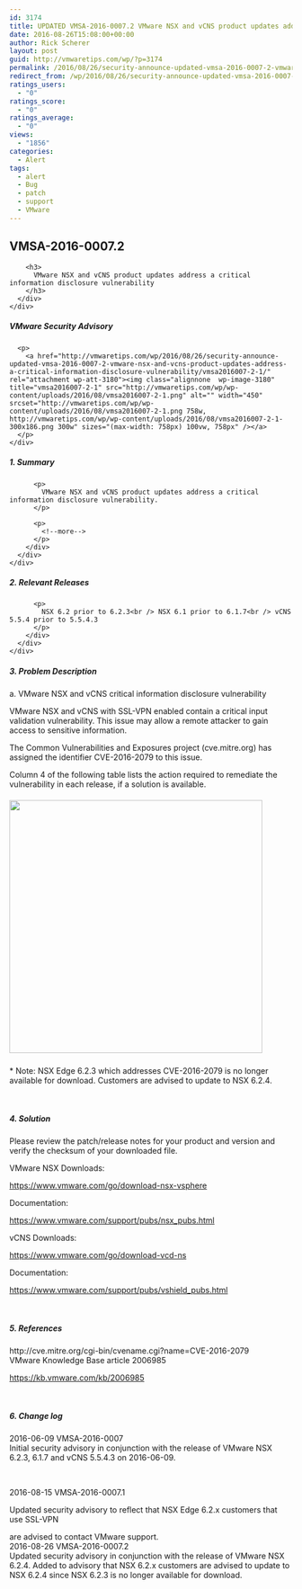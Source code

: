 ```yaml
---
id: 3174
title: UPDATED VMSA-2016-0007.2 VMware NSX and vCNS product updates address a critical information disclosure vulnerability
date: 2016-08-26T15:08:00+00:00
author: Rick Scherer
layout: post
guid: http://vmwaretips.com/wp/?p=3174
permalink: /2016/08/26/security-announce-updated-vmsa-2016-0007-2-vmware-nsx-and-vcns-product-updates-address-a-critical-information-disclosure-vulnerability/
redirect_from: /wp/2016/08/26/security-announce-updated-vmsa-2016-0007-2-vmware-nsx-and-vcns-product-updates-address-a-critical-information-disclosure-vulnerability/
ratings_users:
  - "0"
ratings_score:
  - "0"
ratings_average:
  - "0"
views:
  - "1856"
categories:
  - Alert
tags:
  - alert
  - Bug
  - patch
  - support
  - VMware
---
```

<div>
  <div>
    <div>
      <div>
        <h2>
          VMSA-2016-0007.2
        </h2>
        
        <h3>
          VMware NSX and vCNS product updates address a critical information disclosure vulnerability
        </h3>
      </div>
    </div>
  </div>
</div>

<div>
  <div id="columncontainer1columncontainercomparisontable">
    <div data-heading="headingOne">
      <h5>
        VMware Security Advisory
      </h5>
      
      <p>
        <a href="http://vmwaretips.com/wp/2016/08/26/security-announce-updated-vmsa-2016-0007-2-vmware-nsx-and-vcns-product-updates-address-a-critical-information-disclosure-vulnerability/vmsa2016007-2-1/" rel="attachment wp-att-3180"><img class="alignnone  wp-image-3180" title="vmsa2016007-2-1" src="http://vmwaretips.com/wp/wp-content/uploads/2016/08/vmsa2016007-2-1.png" alt="" width="450" srcset="http://vmwaretips.com/wp/wp-content/uploads/2016/08/vmsa2016007-2-1.png 758w, http://vmwaretips.com/wp/wp-content/uploads/2016/08/vmsa2016007-2-1-300x186.png 300w" sizes="(max-width: 758px) 100vw, 758px" /></a>
      </p>
    </div>
  </div>
</div>

<div>
  <div>
    <div>
      <div>
        <div>
          <h5>
            1. Summary
          </h5>
          
          <p>
            VMware NSX and vCNS product updates address a critical information disclosure vulnerability.
          </p>
          
          <p>
            <!--more-->
          </p>
        </div>
      </div>
    </div>
  </div>
</div>

<div>
  <div>
    <div>
      <div>
        <div>
          <h5>
            2. Relevant Releases
          </h5>
          
          <p>
            NSX 6.2 prior to 6.2.3<br /> NSX 6.1 prior to 6.1.7<br /> vCNS 5.5.4 prior to 5.5.4.3
          </p>
        </div>
      </div>
    </div>
  </div>
</div>

<div>
  <h5>
    3. Problem Description
  </h5>
  
  <p>
    a. VMware NSX and vCNS critical information disclosure vulnerability
  </p>
  
  <p>
    VMware NSX and vCNS with SSL-VPN enabled contain a critical input validation vulnerability. This issue may allow a remote attacker to gain access to sensitive information.
  </p>
  
  <p>
    The Common Vulnerabilities and Exposures project (cve.mitre.org) has assigned the identifier CVE-2016-2079 to this issue.
  </p>
  
  <p>
    Column 4 of the following table lists the action required to remediate the vulnerability in each release, if a solution is available.
  </p>
</div>

<div>
  <div id="columncontainer1columncontainercomparisontable_932357">
    <div>
      <div data-heading="headingOne">
        <h5>
          <a href="http://vmwaretips.com/wp/2016/08/26/security-announce-updated-vmsa-2016-0007-2-vmware-nsx-and-vcns-product-updates-address-a-critical-information-disclosure-vulnerability/vmsa2016007-2-2/" rel="attachment wp-att-3181"><img class="alignnone  wp-image-3181" title="vmsa2016007-2-2" src="http://vmwaretips.com/wp/wp-content/uploads/2016/08/vmsa2016007-2-2.png" alt="" width="450" srcset="http://vmwaretips.com/wp/wp-content/uploads/2016/08/vmsa2016007-2-2.png 773w, http://vmwaretips.com/wp/wp-content/uploads/2016/08/vmsa2016007-2-2-300x118.png 300w" sizes="(max-width: 773px) 100vw, 773px" /></a>
        </h5>
      </div>
    </div>
  </div>
</div>

<div>
  <p>
    * Note: NSX Edge 6.2.3 which addresses CVE-2016-2079 is no longer available for download. Customers are advised to update to NSX 6.2.4.
  </p>
  
  <p>
    &nbsp;
  </p>
  
  <h5>
    4. Solution
  </h5>
  
  <p>
    Please review the patch/release notes for your product and version and verify the checksum of your downloaded file.
  </p>
  
  <p>
    VMware NSX Downloads:
  </p>
  
  <p>
    <a href="https://www.vmware.com/go/download-nsx-vsphere" target="_blank">https://www.vmware.com/go/download-nsx-vsphere</a>
  </p>
  
  <p>
    Documentation:
  </p>
  
  <p>
    <a href="https://www.vmware.com/support/pubs/nsx_pubs.html" target="_blank">https://www.vmware.com/support/pubs/nsx_pubs.html</a>
  </p>
  
  <p>
    vCNS Downloads:
  </p>
  
  <p>
    <a href="https://www.vmware.com/go/download-vcd-ns" target="_blank">https://www.vmware.com/go/download-vcd-ns</a>
  </p>
  
  <p>
    Documentation:
  </p>
  
  <p>
    <a href="https://www.vmware.com/support/pubs/vshield_pubs.html" target="_blank">https://www.vmware.com/support/pubs/vshield_pubs.html</a>
  </p>
  
  <p>
    &nbsp;
  </p>
  
  <h5>
    5. References
  </h5>
  
  <p>
    <a name="&lpos=content_security : 235" href="http://cve.mitre.org/cgi-bin/cvename.cgi?name=CVE-2016-2079" target="_blank"></a>http://cve.mitre.org/cgi-bin/cvename.cgi?name=CVE-2016-2079<br /> VMware Knowledge Base article 2006985
  </p>
  
  <p>
    <a href="https://kb.vmware.com/kb/2006985">https://kb.vmware.com/kb/2006985</a>
  </p>
  
  <p>
    &nbsp;
  </p>
  
  <h5>
    6. Change log
  </h5>
  
  <p>
    2016-06-09 VMSA-2016-0007<br /> Initial security advisory in conjunction with the release of VMware NSX 6.2.3, 6.1.7 and vCNS 5.5.4.3 on 2016-06-09.
  </p>
  
  <p>
    &nbsp;
  </p>
  
  <p>
    2016-08-15 VMSA-2016-0007.1
  </p>
  
  <p>
    Updated security advisory to reflect that NSX Edge 6.2.x customers that use SSL-VPN
  </p>
  
  <p>
    are advised to contact VMware support.<br /> 2016-08-26 VMSA-2016-0007.2<br /> Updated security advisory in conjunction with the release of VMware NSX 6.2.4. Added to advisory that NSX 6.2.x customers are advised to update to NSX 6.2.4 since NSX 6.2.3 is no longer available for download.
  </p>
</div>